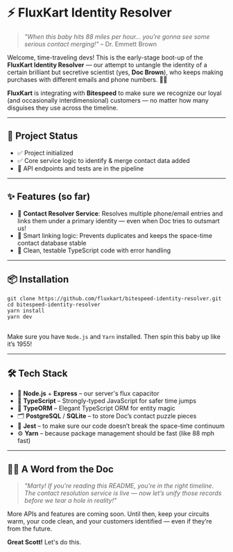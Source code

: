 <h1>⚡ FluxKart Identity Resolver</h1>

<blockquote>
  <p><em>"When this baby hits 88 miles per hour... you're gonna see some serious contact merging!"</em> – Dr. Emmett Brown</p>
</blockquote>

<p>Welcome, time-traveling devs! This is the early-stage boot-up of the <strong>FluxKart Identity Resolver</strong> — our attempt to untangle the identity of a certain brilliant but secretive scientist (yes, <strong>Doc Brown</strong>), who keeps making purchases with different emails and phone numbers. 🕵️‍♂️</p>

<p><strong>FluxKart</strong> is integrating with <strong>Bitespeed</strong> to make sure we recognize our loyal (and occasionally interdimensional) customers — no matter how many disguises they use across the timeline.</p>

<hr>

<h2>🧪 Project Status</h2>
<ul>
  <li>✅ Project initialized</li>
  <li>✅ Core service logic to identify & merge contact data added</li>
  <li>🚧 API endpoints and tests are in the pipeline</li>
</ul>

<hr>

<h2>✨ Features (so far)</h2>

<ul>
  <li>🔗 <strong>Contact Resolver Service</strong>: Resolves multiple phone/email entries and links them under a primary identity — even when Doc tries to outsmart us!</li>
  <li>🧠 Smart linking logic: Prevents duplicates and keeps the space-time contact database stable</li>
  <li>🧼 Clean, testable TypeScript code with error handling</li>
</ul>

<hr>

<h2>📦 Installation</h2>

<pre>
<code>git clone https://github.com/fluxkart/bitespeed-identity-resolver.git
cd bitespeed-identity-resolver
yarn install
yarn dev
</code>
</pre>

<p>Make sure you have <code>Node.js</code> and <code>Yarn</code> installed. Then spin this baby up like it’s 1955!</p>

<hr>

<h2>🛠 Tech Stack</h2>

<ul>
  <li>🧠 <strong>Node.js</strong> + <strong>Express</strong> – our server's flux capacitor</li>
  <li>🧙 <strong>TypeScript</strong> – Strongly-typed JavaScript for safer time jumps</li>
  <li>🧱 <strong>TypeORM</strong> – Elegant TypeScript ORM for entity magic</li>
  <li>🗂️ <strong>PostgreSQL</strong> / <strong>SQLite</strong> – to store Doc’s contact puzzle pieces</li>
  <li>🧪 <strong>Jest</strong> – to make sure our code doesn’t break the space-time continuum</li>
  <li>⚙️ <strong>Yarn</strong> – because package management should be fast (like 88 mph fast)</li>
</ul>

<hr>

<h2>👨‍🔬 A Word from the Doc</h2>

<blockquote>
  <p><em>"Marty! If you're reading this README, you're in the right timeline. The contact resolution service is live — now let’s unify those records before we tear a hole in reality!"</em></p>
</blockquote>

<p>More APIs and features are coming soon. Until then, keep your circuits warm, your code clean, and your customers identified — even if they’re from the future.</p>

<p><strong>Great Scott!</strong> Let's do this.</p>
